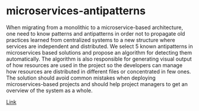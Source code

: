 # microservices-antipatterns

When migrating from a monolithic to a microservice-based architecture, one need to know patterns and antipatterns in order not to propagate old practices learned from centralized systems to a new structure where services are independent and distributed. We select 5 known antipatterns in microservices based solutions and propose an algorithm for detecting them automatically. The algorithm is also responsible for generating visual output of how resources are used in the project so the developers can manage how resources are distributed in different files or concentrated in few ones. The solution should avoid common mistakes when deploying microservices-based projects and should help project managers to get an overview of the system as a whole.

[Link](http://ceur-ws.org/Vol-2520/)
